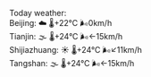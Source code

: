 Today weather:  
Beijing: ☁️ 🌡️+22°C 🌬️0km/h  
Tianjin: 🌫  🌡️+24°C 🌬️←15km/h  
Shijiazhuang: ☀️ 🌡️+24°C 🌬️↙11km/h  
Tangshan: 🌫  🌡️+24°C 🌬️←15km/h  
